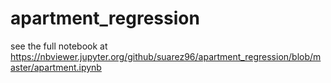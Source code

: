 # apartment_regression
see the full notebook at
https://nbviewer.jupyter.org/github/suarez96/apartment_regression/blob/master/apartment.ipynb
